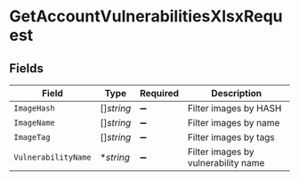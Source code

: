 # GetAccountVulnerabilitiesXlsxRequest


## Fields

| Field                               | Type                                | Required                            | Description                         |
| ----------------------------------- | ----------------------------------- | ----------------------------------- | ----------------------------------- |
| `ImageHash`                         | []*string*                          | :heavy_minus_sign:                  | Filter images by HASH               |
| `ImageName`                         | []*string*                          | :heavy_minus_sign:                  | Filter images by name               |
| `ImageTag`                          | []*string*                          | :heavy_minus_sign:                  | Filter images by tags               |
| `VulnerabilityName`                 | **string*                           | :heavy_minus_sign:                  | Filter images by vulnerability name |